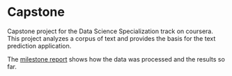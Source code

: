 # Capstone
Capstone project for the Data Science Specialization track on coursera. This project analyzes a corpus of text and provides the basis for the text prediction application.

The [milestone report](http://rpubs.com/basacul/milestone) shows how the data was processed and the results so far.